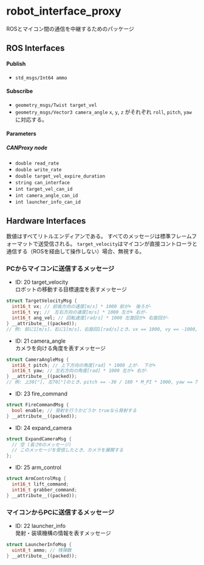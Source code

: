 # robot_interface_proxy
ROSとマイコン間の通信を中継するためのパッケージ

## ROS Interfaces
#### Publish
- `std_msgs/Int64 ammo`

#### Subscribe
- `geometry_msgs/Twist target_vel`
- `geometry_msgs/Vector3 camera_angle`
`x`, `y`, `z` がそれぞれ `roll`, `pitch`, `yaw` に対応する。


#### Parameters
##### CANProxy node
- `double read_rate`
- `double write_rate`
- `double target_vel_expire_duration`
- `string can_interface`
- `int target_vel_can_id`
- `int camera_angle_can_id`
- `int launcher_info_can_id`


## Hardware Interfaces

数値はすべてリトルエンディアンである。
すべてのメッセージは標準フレームフォーマットで送受信される。
`target_velocity`はマイコンが直接コントローラと通信する（ROSを経由して操作しない）場合、無視する。

### PCからマイコンに送信するメッセージ
* ID: 20 target_velocity  
ロボットの移動する目標速度を表すメッセージ  
```c++
struct TargetVelocityMsg {
  int16_t vx; // 前後方向の速度[m/s] * 1000 前が+　後ろが-
  int16_t vy; //　左右方向の速度[m/s] * 1000 左が+ 右が-
  int16_t ang_vel; // 回転速度[rad/s] * 1000 左旋回が+ 右旋回が-
} __attribute__((packed));
// 例: 前に1[m/s]、右に1[m/s]、右旋回1[rad/s]とき、vx == 1000, vy == -1000, ang_vel == -1000
```

* ID: 21 camera_angle  
カメラを向ける角度を表すメッセージ
```c++
struct CameraAngleMsg {
  int16_t pitch; // 上下方向の角度[rad] * 1000 上が-　下が+
  int16_t yaw; // 左右方向の角度[rad] * 1000 左が+ 右が-
} __attribute__((packed));
// 例: 上30[°], 左70[°]のとき、pitch == -30 / 180 * M_PI * 1000, yaw == 70 / 180 * M_PI * 1000
```

* ID: 23 fire_command
```c++
struct FireCommandMsg {
  bool enable; // 発射を行うかどうか trueなら発射する
} __attribute__((packed));
```

* ID: 24 expand_camera
```c++
struct ExpandCameraMsg {
  // 空 (長さ0のメッセージ)
  // このメッセージを受信したとき、カメラを展開する
};
```

* ID: 25 arm_control
``` c++
struct ArmControlMsg {
  int16_t lift_command;
  int16_t grabber_command;
} __attribute__((packed));
```


### マイコンからPCに送信するメッセージ
* ID: 22 launcher_info  
発射・装填機構の情報を表すメッセージ
```c++
struct LauncherInfoMsg {
  uint8_t ammo; // 残弾数
} __attribute__((packed));
```